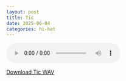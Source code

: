 ```yaml
---
layout: post
title: Tic
date: 2025-06-04
categories: hi-hat
---
```

<audio controls>
  <source src="/assets/audio/hi hat/Hi Hat_Tic_brumalsaito.wav" type="audio/wav">
</audio>
<p><a href="/assets/audio/hi hat/Hi Hat_Tic_brumalsaito.wav" download>Download Tic WAV</a></p>